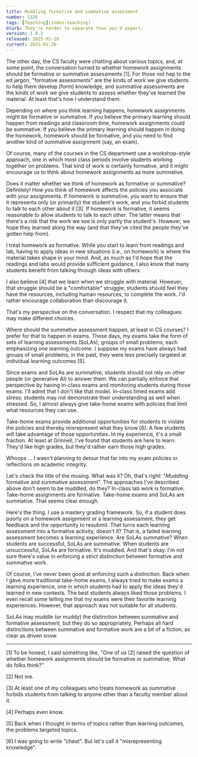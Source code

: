 ```yaml
---
title: Muddling formative and summative assessment
number: 1326
tags: [Teaching](index-teaching)
blurb: They're harder to separate than you'd expect.
version: 1.0.1
released: 2025-01-18
current: 2025-01-20
---
```

The other day, the CS faculty were chatting about various topics, and, at some point, the conversation turned to whether homework assignments should be formative or summative assessments [1]. For those not hep to the ed jargon, "formative assessments" are the kinds of work we give students to help them develop (form) knowledge, and summative assessments are the kinds of work we give students to assess whether they've learned the material. At least that's how I understand them.

Depending on where you think learning happens, homework assignments might be formative or summative. If you believe the primary learning should happen from readings and classroom time, homework assignments could be summative. If you believe the primary learning should happen in doing the homework, homework should be formative, and you need to find another kind of summative assignment (say, an exam). 

Of course, many of the courses in the CS department use a workshop-style approach, one in which most class periods involve students working together on problems. That kind of work is certainly formative, and it might encourage us to think about homework assignments as more summative.

Does it matter whether we think of homework as formative or summative? Definitely! How you think of homework affects the policies you associate with your assignments. If homework is summative, you want to ensure that it represents only (or primarily) the student's work, and you forbid students to talk to each other about it [3]. If homework is formative, it seems reasonable to allow students to talk to each other. The latter means that there's a risk that the work we see is only partly the student's. However, we hope they learned along the way (and that they've cited the people they've gotten help from).

I treat homework as formative. While you start to learn from readings and lab, having to apply ideas in new situations (i.e., on homework) is where the material takes shape in your mind. And, as much as I'd hope that the readings and labs would provide sufficient guidance, I also know that many students benefit from talking through ideas with others.

I also believe [4] that we learn when we struggle with material. However, that struggle should be a "comfortable" struggle; students should feel they have the resources, including human resources, to complete the work. I'd rather encourage collaboration than discourage it.

That's my perspective on the conversation. I respect that my colleagues may make different choices.

Where should the summative assessment happen, at least in CS courses? I prefer for that to happen in exams. These days, my exams take the form of sets of learning assessments (SoLAs); groups of small problems, each emphasizing one learning outcome. I suppose my exams have always had groups of small problems; in the past, they were less precisely targeted at individual learning outcomes [5].

Since exams and SoLAs are summative, students should not rely on other people (or generative AI) to answer them. We can partially enforce that perspective by having in-class exams and monitoring students during those exams. I'll admit that I don't like that model. In-class timed exams add stress; students may not demonstrate their understanding as well when stressed. So, I almost always give take-home exams with policies that limit what resources they can use.

Take-home exams provide additional opportunities for students to violate the policies and thereby misrepresent what they know [6]. A few students will take advantage of those opportunities. In my experience, it's a small fraction. At least at Grinnell, I've found that students are here to learn. They'd like high grades, but they'd rather earn those high grades.

Whoops ... I wasn't planning to detour that far into my exam policies or reflections on academic integrity.

Let's check the title of the musing. What was it? Oh, that's right: "*Muddling* formative and summative assessment". The approaches I've described above don't seem to be muddled, do they? In-class lab work is formative. Take-home assignments are formative. Take-home exams and SoLAs are summative. That seems clear enough.

Here's the thing. I use a mastery grading framework. So, if a student does poorly on a homework assignment or a learning assessment, they get feedback and the opportunity to resubmit. That turns each learning assessment into a formative activity, doesn't it? That is, a failed learning assessment becomes a learning experience. Are SoLAs summative? When students are successful, SoLAs are summative. When students are unsuccessful, SoLAs are formative. It's muddled. And that's okay. I'm not sure there's value in enforcing a strict distinction between formative and summative work.

Of course, I've never been good at enforcing such a distinction. Back when I gave more traditional take-home exams, I always tried to make exams a learning experience, one in which students had to apply the ideas they'd learned in new contexts. The best students always liked those problems. I even recall some telling me that my exams were their favorite learning experiences. However, that approach was not suitable for all students. 

SoLAs may muddle (or muddy) the distinction between summative and formative assessment, but they do so appropriately. Perhaps all hard distinctions between summative and formative work are a bit of a fiction, as clear as driven snow.

---

[1] To be honest, I said something like, "One of us [2] raised the question of whether homework assignments should be formative or summative. What do folks think?"

[2] Not me.

[3] At least one of my colleagues who treats homework as summative forbids students from talking to anyone other than a faculty member about it.

[4] Perhaps even know.

[5] Back when I thought in terms of topics rather than learning outcomes, the problems targeted topics.

[6] I was going to write "cheat". But let's call it "misrepresenting knowledge".
